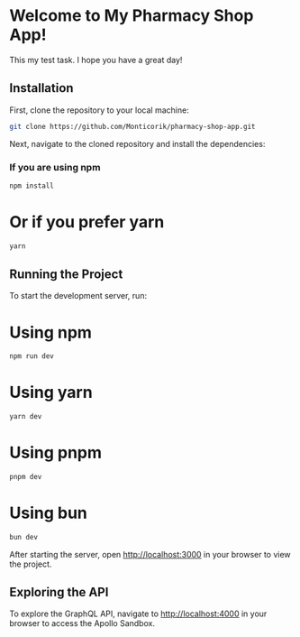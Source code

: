# Welcome to My Pharmacy Shop App!

This my test task. I hope you have a great day!

## Installation

First, clone the repository to your local machine:

```bash
git clone https://github.com/Monticorik/pharmacy-shop-app.git
```

Next, navigate to the cloned repository and install the dependencies:

### If you are using npm
```bash
npm install
```

# Or if you prefer yarn
```bash
yarn
```

## Running the Project

To start the development server, run:

# Using npm
```bash
npm run dev
```

# Using yarn
```bash
yarn dev
```

# Using pnpm
```bash
pnpm dev
```

# Using bun
```bash
bun dev
```

After starting the server, open [http://localhost:3000](http://localhost:3000) in your browser to view the project.

## Exploring the API

To explore the GraphQL API, navigate to [http://localhost:4000](http://localhost:4000) in your browser to access the Apollo Sandbox.


